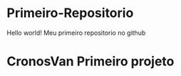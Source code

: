 # Primeiro-Repositorio

Hello world!
Meu primeiro repositorio no github
# CronosVan Primeiro projeto 
